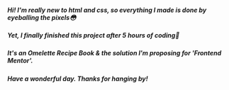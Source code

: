 ##### Hi! I'm really new to html and css, so everything I made is done by eyeballing the pixels😳
##### Yet, I finally finished this project after 5 hours of coding🐻
##### It's an Omelette Recipe Book & the solution I'm proposing for 'Frontend Mentor'.
##### Have a wonderful day. Thanks for hanging by!
